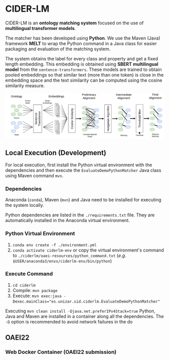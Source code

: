 # CIDER-LM

CIDER-LM is an **ontology matching system** focused on the use of **multilingual transformer models**.

The matcher has been developed using **Python**. We use the Maven (Java) framework **MELT** to wrap the Python command in a Java class for easier packaging and evaluation of the matching system.

The system obtains the label for every class and property and get a fixed length embedding. This embedding is obtained using **SBERT multilingual model** from the `sentence-transformers`. These models are trained to obtain pooled embeddings so that similar text (more than one token) is close in the embedding space and the text similarity can be computed using the cosine similarity measure.

![](diagrams/cider-lm-architecture.png)

## Local Execution (Development)

For local execution, first install the Python virtual environment with the dependencies and then execute the `EvaluateDemoPythonMatcher` Java class using Maven command `mvn`.

### Dependencies

Anaconda (`conda`), Maven (`mvn`) and Java need to be installed for executing the system locally.

Python dependencies are listed in the `./requirements.txt` file. They are automatically installed in the Anaconda virtual environment.

### Python Virtual Environment

1. `conda env create -f ./environment.yml`
2. `conda activate ciderlm-env` or copy the virtual environment's command to `./ciderlm/oaei-resources/python_command.txt` (_e.g._ `$USER/anaconda3/envs/ciderlm-env/bin/python`)

### Execute Command

1. `cd ciderlm`
2. Compile: `mvn package`
3. Execute: `mvn exec:java -Dexec.mainClass="es.unizar.sid.ciderlm.EvaluateDemoPythonMatcher"`

Executing `mvn clean install -Djava.net.preferIPv4Stack=true` Python, Java and Maven are installed in a container along all the dependencies. The `-D` option is recommended to avoid network failures in the do

## OAEI22

### Web Docker Container (OAEI22 submission)
